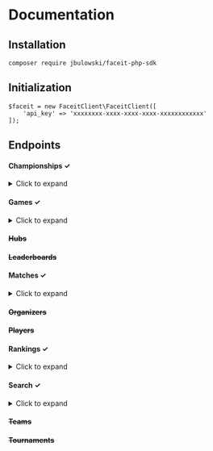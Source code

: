 # Documentation

## Installation

`composer require jbulowski/faceit-php-sdk`

## Initialization

```
$faceit = new FaceitClient\FaceitClient([
    'api_key' => 'xxxxxxxx-xxxx-xxxx-xxxx-xxxxxxxxxxxx'
]);
```

## Endpoints

#### Championships ✓

<details>
<summary>Click to expand</summary>
<p>

**details**

`$championship = $faceit->championship('id')->details([array $additional_request_parameters]);`

**matches**

`$championship_matches = $faceit->championship('id')->matches([array $additional_request_parameters]);`

**subscriptions**

`$championship_subscriptions = $faceit->championship('id')->subscriptions([array $additional_request_parameters]);`

</p>
</details>

#### Games ✓

<details>
<summary>Click to expand</summary>
<p>

**games**

`$games = $faceit->games()->details([array $additional_request_parameters]);`

**game**

`$game = $faceit->games()->game('game');`

**parent**

`$game_parent = $faceit->games()->parenOf('game');`

</p>
</details>

#### ~~Hubs~~

#### ~~Leaderboards~~

#### Matches ✓

<details>
<summary>Click to expand</summary>
<p>

**details**

`$match = $faceit->matches('id')->details();`

**stats**

`$stats = $faceit->matches('id')->stats();`

</p>
</details>

#### ~~Organizers~~

#### ~~Players~~

#### Rankings ✓

<details>
<summary>Click to expand</summary>
<p>

**global ranking**

`$global_ranking = $faceit->rankings()->game('csgo')->region('EU')->details([array $additional_request_parameters]);`

**player ranking**

`$player_ranking = $faceit->rankings()->game('id')->region('region')->player('id' [, array $additional_request_parameters]);`

</p>
</details>

#### Search ✓

<details>
<summary>Click to expand</summary>
<p>

**championships**

`$championships = $faceit->search()->championships('name' [, array $additional_request_parameters]);`

**hubs**

`$hubs = $faceit->search()->hubs('name' [, array $additional_request_parameters]);`

**organizers**

`$organizers = $faceit->search()->organizers('name' [, array $additional_request_parameters]);`

**players**

`$players = $faceit->search()->players('nickname' [, array $additional_request_parameters]);`

**teams**

`$teams = $faceit->search()->teams('nickname' [, array $additional_request_parameters]);`

**tournaments**

`$tournaments = $faceit->search()->tournaments('name' [, array $additional_request_parameters]);`


</p>
</details>

#### ~~Teams~~

#### ~~Tournaments~~